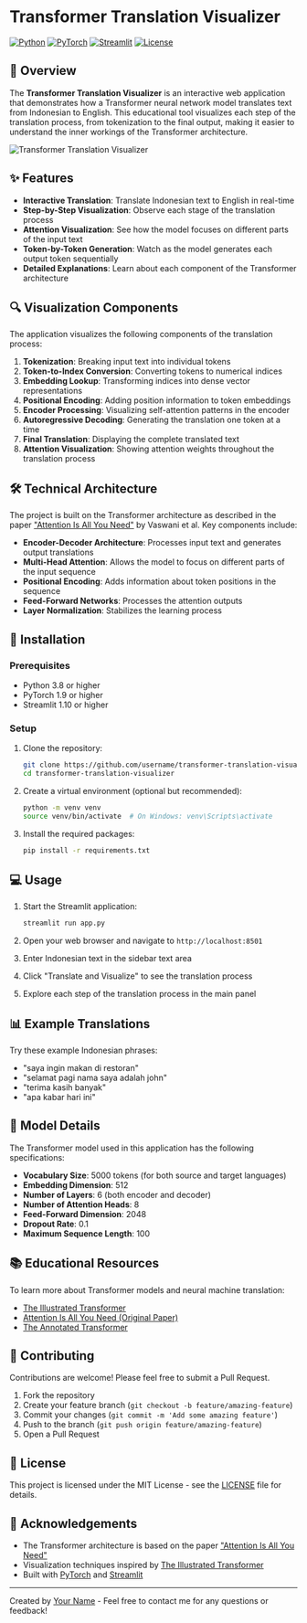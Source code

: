 # Transformer Translation Visualizer

[![Python](https://img.shields.io/badge/Python-3.8%2B-blue)](https://www.python.org/)
[![PyTorch](https://img.shields.io/badge/PyTorch-1.9%2B-orange)](https://pytorch.org/)
[![Streamlit](https://img.shields.io/badge/Streamlit-1.10%2B-red)](https://streamlit.io/)
[![License](https://img.shields.io/badge/License-MIT-green)](LICENSE)

## 📝 Overview

The **Transformer Translation Visualizer** is an interactive web application that demonstrates how a Transformer neural network model translates text from Indonesian to English. This educational tool visualizes each step of the translation process, from tokenization to the final output, making it easier to understand the inner workings of the Transformer architecture.

![Transformer Translation Visualizer](https://miro.medium.com/v2/resize:fit:1400/format:webp/1*5WxBw4op4IgXgA5W7c4JuA.png)

## ✨ Features

- **Interactive Translation**: Translate Indonesian text to English in real-time
- **Step-by-Step Visualization**: Observe each stage of the translation process
- **Attention Visualization**: See how the model focuses on different parts of the input text
- **Token-by-Token Generation**: Watch as the model generates each output token sequentially
- **Detailed Explanations**: Learn about each component of the Transformer architecture

## 🔍 Visualization Components

The application visualizes the following components of the translation process:

1. **Tokenization**: Breaking input text into individual tokens
2. **Token-to-Index Conversion**: Converting tokens to numerical indices
3. **Embedding Lookup**: Transforming indices into dense vector representations
4. **Positional Encoding**: Adding position information to token embeddings
5. **Encoder Processing**: Visualizing self-attention patterns in the encoder
6. **Autoregressive Decoding**: Generating the translation one token at a time
7. **Final Translation**: Displaying the complete translated text
8. **Attention Visualization**: Showing attention weights throughout the translation process

## 🛠️ Technical Architecture

The project is built on the Transformer architecture as described in the paper ["Attention Is All You Need"](https://arxiv.org/abs/1706.03762) by Vaswani et al. Key components include:

- **Encoder-Decoder Architecture**: Processes input text and generates output translations
- **Multi-Head Attention**: Allows the model to focus on different parts of the input sequence
- **Positional Encoding**: Adds information about token positions in the sequence
- **Feed-Forward Networks**: Processes the attention outputs
- **Layer Normalization**: Stabilizes the learning process

## 🚀 Installation

### Prerequisites

- Python 3.8 or higher
- PyTorch 1.9 or higher
- Streamlit 1.10 or higher

### Setup

1. Clone the repository:
   ```bash
   git clone https://github.com/username/transformer-translation-visualizer.git
   cd transformer-translation-visualizer
   ```

2. Create a virtual environment (optional but recommended):
   ```bash
   python -m venv venv
   source venv/bin/activate  # On Windows: venv\Scripts\activate
   ```

3. Install the required packages:
   ```bash
   pip install -r requirements.txt
   ```

## 💻 Usage

1. Start the Streamlit application:
   ```bash
   streamlit run app.py
   ```

2. Open your web browser and navigate to `http://localhost:8501`

3. Enter Indonesian text in the sidebar text area

4. Click "Translate and Visualize" to see the translation process

5. Explore each step of the translation process in the main panel

## 📊 Example Translations

Try these example Indonesian phrases:

- "saya ingin makan di restoran"
- "selamat pagi nama saya adalah john"
- "terima kasih banyak"
- "apa kabar hari ini"

## 🧠 Model Details

The Transformer model used in this application has the following specifications:

- **Vocabulary Size**: 5000 tokens (for both source and target languages)
- **Embedding Dimension**: 512
- **Number of Layers**: 6 (both encoder and decoder)
- **Number of Attention Heads**: 8
- **Feed-Forward Dimension**: 2048
- **Dropout Rate**: 0.1
- **Maximum Sequence Length**: 100

## 📚 Educational Resources

To learn more about Transformer models and neural machine translation:

- [The Illustrated Transformer](http://jalammar.github.io/illustrated-transformer/)
- [Attention Is All You Need (Original Paper)](https://arxiv.org/abs/1706.03762)
- [The Annotated Transformer](http://nlp.seas.harvard.edu/2018/04/03/attention.html)

## 🤝 Contributing

Contributions are welcome! Please feel free to submit a Pull Request.

1. Fork the repository
2. Create your feature branch (`git checkout -b feature/amazing-feature`)
3. Commit your changes (`git commit -m 'Add some amazing feature'`)
4. Push to the branch (`git push origin feature/amazing-feature`)
5. Open a Pull Request

## 📄 License

This project is licensed under the MIT License - see the [LICENSE](LICENSE) file for details.

## 👏 Acknowledgements

- The Transformer architecture is based on the paper ["Attention Is All You Need"](https://arxiv.org/abs/1706.03762)
- Visualization techniques inspired by [The Illustrated Transformer](http://jalammar.github.io/illustrated-transformer/)
- Built with [PyTorch](https://pytorch.org/) and [Streamlit](https://streamlit.io/)

---

Created by [Your Name](https://github.com/username) - Feel free to contact me for any questions or feedback!